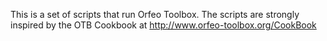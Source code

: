 This is a set of scripts that run Orfeo Toolbox. The scripts are strongly inspired by the OTB Cookbook at http://www.orfeo-toolbox.org/CookBook
